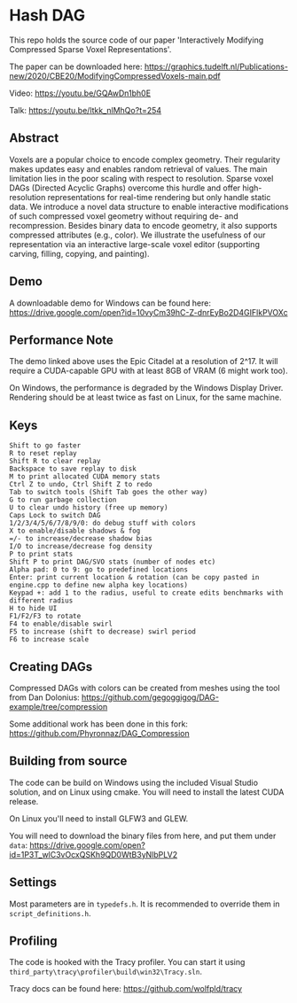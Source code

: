 # Hash DAG

This repo holds the source code of our paper 'Interactively Modifying Compressed Sparse Voxel Representations'.

The paper can be downloaded here: https://graphics.tudelft.nl/Publications-new/2020/CBE20/ModifyingCompressedVoxels-main.pdf

Video: https://youtu.be/GQAwDn1bh0E

Talk: https://youtu.be/ltkk_nlMhQo?t=254

## Abstract

Voxels are a popular choice to encode complex geometry. Their regularity makes updates easy and enables random retrieval of values. The main limitation lies in the poor scaling with respect to resolution. Sparse voxel DAGs (Directed Acyclic Graphs) overcome this hurdle and offer high-resolution representations for real-time rendering but only handle static data. We introduce a novel data structure to enable interactive modifications of such compressed voxel geometry without requiring de- and recompression. Besides binary data to encode geometry, it also supports compressed attributes (e.g., color). We illustrate the usefulness of our representation via an interactive large-scale voxel editor (supporting carving, filling, copying, and painting).

## Demo

A downloadable demo for Windows can be found here: https://drive.google.com/open?id=10vyCm39hC-Z-dnrEyBo2D4GIFlkPVOXc

## Performance Note

The demo linked above uses the Epic Citadel at a resolution of 2^17. It will require a CUDA-capable GPU with at least 8GB of VRAM (6 might work too).

On Windows, the performance is degraded by the Windows Display Driver. Rendering should be at least twice as fast on Linux, for the same machine.

## Keys

```
Shift to go faster
R to reset replay
Shift R to clear replay
Backspace to save replay to disk
M to print allocated CUDA memory stats
Ctrl Z to undo, Ctrl Shift Z to redo
Tab to switch tools (Shift Tab goes the other way)
G to run garbage collection
U to clear undo history (free up memory)
Caps Lock to switch DAG
1/2/3/4/5/6/7/8/9/0: do debug stuff with colors
X to enable/disable shadows & fog
=/- to increase/decrease shadow bias
I/O to increase/decrease fog density
P to print stats
Shift P to print DAG/SVO stats (number of nodes etc)
Alpha pad: 0 to 9: go to predefined locations
Enter: print current location & rotation (can be copy pasted in engine.cpp to define new alpha key locations)
Keypad +: add 1 to the radius, useful to create edits benchmarks with different radius
H to hide UI
F1/F2/F3 to rotate
F4 to enable/disable swirl
F5 to increase (shift to decrease) swirl period
F6 to increase scale
```

## Creating DAGs

Compressed DAGs with colors can be created from meshes using the tool from Dan Dolonius: https://github.com/gegoggigog/DAG-example/tree/compression

Some additional work has been done in this fork: https://github.com/Phyronnaz/DAG_Compression

## Building from source

The code can be build on Windows using the included Visual Studio solution, and on Linux using cmake. You will need to install the latest CUDA release.

On Linux you'll need to install GLFW3 and GLEW.

You will need to download the binary files from here, and put them under `data`: https://drive.google.com/open?id=1P3T_wlC3vOcxQSKh9QD0WtB3yNlbPLV2

## Settings

Most parameters are in `typedefs.h`. It is recommended to override them in `script_definitions.h`.

## Profiling

The code is hooked with the Tracy profiler. You can start it using `third_party\tracy\profiler\build\win32\Tracy.sln`.

Tracy docs can be found here: https://github.com/wolfpld/tracy
